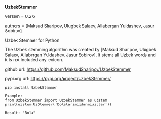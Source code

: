 **UzbekStemmer**

version = 0.2.6

authors = [Maksud Sharipov, Ulugbek Salaev, Allabergan Yuldashev, Jasur Sobirov]

Uzbek Stemmer for Python

The Uzbek stemming algorithm was created by [Maksud Sharipov, Ulugbek Salaev, Allabergan Yuldashev, Jasur Sobirov]. It stems all Uzbek words and it is not included any lexicon.

github url: https://github.com/MaksudSharipov/UzbekStemmer

pypi.org url: https://pypi.org/project/UzbekStemmer/

<code>pip install UzbekStemmer</code>
```
Example:
from UzbekStemmer import UzbekStemmer as uzstem
print(uzstem.UzStemmer('Bolalarimizdanmisizlar'))

Result: "Bola"
```